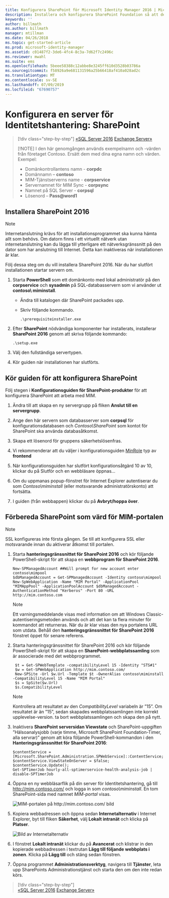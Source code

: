 ```yaml
---
title: Konfigurera SharePoint för Microsoft Identity Manager 2016 | Microsoft Docs
description: Installera och konfigurera SharePoint Foundation så att den kan vara värd för MIM-portalsidan.
keywords: ''
author: billmath
ms.author: billmath
manager: mtillman
ms.date: 04/26/2018
ms.topic: get-started-article
ms.prod: microsoft-identity-manager
ms.assetid: c01487f2-3de6-4fc4-8c3a-7d62f7c2496c
ms.reviewer: mwahl
ms.suite: ems
ms.openlocfilehash: 5beee58388c12abbe8e3245ff610d3528b03786a
ms.sourcegitcommit: f58926a9e681131596a25b66418af410a028ad2c
ms.translationtype: MT
ms.contentlocale: sv-SE
ms.lasthandoff: 07/09/2019
ms.locfileid: "67690757"
---
```

# <a name="set-up-an-identity-management-server-sharepoint"></a>Konfigurera en server för Identitetshantering: SharePoint

> [!div class="step-by-step"]
> [«SQL Server 2016](prepare-server-sql2016.md)
> [Exchange Server»](prepare-server-exchange.md)
> 
> [!NOTE]
> I den här genomgången används exempelnamn och -värden från företaget Contoso. Ersätt dem med dina egna namn och värden. Exempel:
> - Domänkontrollantens namn - **corpdc**
> - Domännamn – **contoso**
> - MIM-Tjänstserverns name - **corpservice**
> - Servernamnet för MIM Sync - **corpsync**
> - Namnet på SQL Server - **corpsql**
> - Lösenord – <strong>Pass@word1</strong>


## <a name="install-sharepoint-2016"></a>Installera **SharePoint 2016**

> [!NOTE]
> Internetanslutning krävs för att installationsprogrammet ska kunna hämta allt som behövs. Om datorn finns i ett virtuellt nätverk utan internetanslutning kan du lägga till ytterligare ett nätverksgränssnitt på den dator som har anslutning till Internet. Detta kan inaktiveras när installationen är klar.

Följ dessa steg om du vill installera SharePoint 2016. När du har slutfört installationen startar servern om.

1.  Starta **PowerShell** som ett domänkonto med lokal administratör på den **corpservice** och **sysadmin** på SQL-databasservern som vi använder ut **contoso\ miminstall**.

    -   Ändra till katalogen där SharePoint packades upp.

    -   Skriv följande kommando.

        ```
        .\prerequisiteinstaller.exe
        ```

2.  Efter **SharePoint** nödvändiga komponenter har installerats, installerar **SharePoint 2016** genom att skriva följande kommando:

    ```
    .\setup.exe
    ```

3.  Välj den fullständiga servertypen.

4.  Kör guiden när installationen har slutförts.

## <a name="run-the-wizard-to-configure-sharepoint"></a>Kör guiden för att konfigurera SharePoint

Följ stegen i **Konfigurationsguiden för SharePoint-produkter** för att konfigurera SharePoint att arbeta med MIM.

1. Ändra till att skapa en ny servergrupp på fliken **Anslut till en servergrupp**.

2. Ange den här servern som databasserver som **corpsql** för konfigurationsdatabasen och *Contoso\SharePoint* som kontot för SharePoint ska använda databasåtkomst.
3. Skapa ett lösenord för gruppens säkerhetslösenfras.

4. Vi rekommenderar att du väljer i konfigurationsguiden [MinRole](/sharepoint/install/overview-of-minrole-server-roles-in-sharepoint-server) typ av **frontend**

5. När konfigurationsguiden har slutfört konfigurationsåtgärd 10 av 10, klickar du på Slutför och en webbläsare öppnas...

6. Om du uppmanas popup-fönstret för Internet Explorer autentiserar du som *Contoso\miminstall* (eller motsvarande administratörskonto) att fortsätta.

7. I guiden (från webbappen) klickar du på **Avbryt/hoppa över**.


## <a name="prepare-sharepoint-to-host-the-mim-portal"></a>Förbereda SharePoint som värd för MIM-portalen

> [!NOTE]
> SSL konfigureras inte första gången. Se till att konfigurera SSL eller motsvarande innan du aktiverar åtkomst till portalen.

1. Starta **hanteringsgränssnittet för SharePoint 2016** och kör följande PowerShell-skript för att skapa en **webbprogram för SharePoint 2016**.

    ```
    New-SPManagedAccount ##Will prompt for new account enter contoso\mimpool 
    $dbManagedAccount = Get-SPManagedAccount -Identity contoso\mimpool
    New-SpWebApplication -Name "MIM Portal" -ApplicationPool "MIMAppPool" -ApplicationPoolAccount $dbManagedAccount -AuthenticationMethod "Kerberos" -Port 80 -URL http://mim.contoso.com
    ```

    > [!NOTE]
    > Ett varningsmeddelande visas med information om att Windows Classic-autentiseringsmetoden används och att det kan ta flera minuter för kommandot att returneras. När du är klar visas den nya portalens URL som utdata. Behåll den **hanteringsgränssnittet för SharePoint 2016** fönstret öppet för senare referens.

2. Starta hanteringsgränssnittet för SharePoint 2016 och kör följande PowerShell-skript för att skapa en **SharePoint-webbplatssamling** som är associerade med det webbprogrammet.

   ```
    $t = Get-SPWebTemplate -compatibilityLevel 15 -Identity "STS#1"
    $w = Get-SPWebApplication http://mim.contoso.com/
    New-SPSite -Url $w.Url -Template $t -OwnerAlias contoso\miminstall -CompatibilityLevel 15 -Name "MIM Portal"
    $s = SpSite($w.Url)
    $s.CompatibilityLevel
   ```

   > [!NOTE]
   > Kontrollera att resultatet av den *CompatibilityLevel* variabeln är ”15”. Om resultatet är än ”15”, sedan skapades webbplatssamlingen inte korrekt upplevelse-version. ta bort webbplatssamlingen och skapa den på nytt.

3. Inaktivera **SharePoint serversidan Viewstate** och SharePoint-uppgiften ”Hälsoanalysjobb (varje timme, Microsoft SharePoint Foundation-Timer, alla servrar)” genom att köra följande PowerShell-kommandon i den  **Hanteringsgränssnittet för SharePoint 2016**:

   ```
   $contentService = [Microsoft.SharePoint.Administration.SPWebService]::ContentService;
   $contentService.ViewStateOnServer = $false;
   $contentService.Update();
   Get-SPTimerJob hourly-all-sptimerservice-health-analysis-job | disable-SPTimerJob
   ```

4. Öppna en ny webbläsarflik på din server för Identitetshantering, gå till http://mim.contoso.com/ och logga in som *contoso\miminstall*.  En tom SharePoint-sida med namnet *MIM-portal* visas.

    ![MIM-portalen på http://mim.contoso.com/ bild](media/prepare-server-sharepoint/MIM_DeploySP1new.png)

5. Kopiera webbadressen och öppna sedan **Internetalternativ** i Internet Explorer, byt till fliken **Säkerhet**, välj **Lokalt intranät** och klicka på **Platser**.

    ![Bild av Internetalternativ](media/MIM-DeploySP2.png)

6. I fönstret **Lokalt intranät** klickar du på **Avancerat** och klistrar in den kopierade webbadressen i textrutan **Lägg till följande webbplats i zonen**. Klicka på **Lägg till** och stäng sedan fönstren.

7. Öppna programmet **Administrationsverktyg**, navigera till **Tjänster**, leta upp SharePoints Administrationstjänst och starta den om den inte redan körs.

> [!div class="step-by-step"]  
> [«SQL Server 2016](prepare-server-sql2016.md)
> [Exchange Server»](prepare-server-exchange.md)
